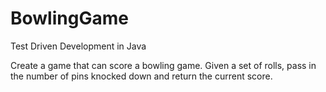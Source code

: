 # BowlingGame
Test Driven Development in Java

Create a game that can score a bowling game.
Given a set of rolls, pass in the number of pins knocked down and return the current score.
